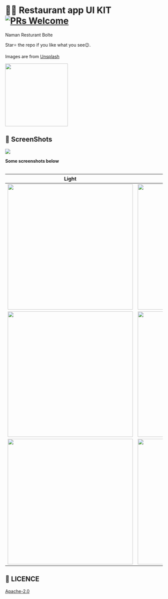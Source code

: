 # 🍔🍔 Restaurant app UI KIT [![PRs Welcome](https://img.shields.io/badge/PRs-welcome-brightgreen.svg?style=flat-square)](http://makeapullrequest.com)

Naman Resturant Bolte

Star⭐ the repo if you like what you see😉.


Images are from [Unsplash](https://unsplash.com)

<a href="https://api.codemagic.io/artifacts/e28bb36b-8062-4065-84cd-e927ce2f7d7d/d34096be-fdda-44fa-ba1d-369264d980af/app-release-universal.apk"><img src="https://playerzon.com/asset/download.png" width="200"></img></a>


## 📸 ScreenShots

<img src="ss/res.png"/>

**Some screenshots below**
<br>
<br>


| Light| Dark|
|------|-------|
|<img src="ss/1.png" width="400">|<img src="ss/2.png" width="400">|
|<img src="ss/3.png" width="400">|<img src="ss/4.png" width="400">|
|<img src="ss/5.png" width="400">|<img src="ss/6.png" width="400">|



## 🔖 LICENCE
[Apache-2.0](https://github.com/JideGuru/FlutterEbookApp/blob/master/LICENSE)
